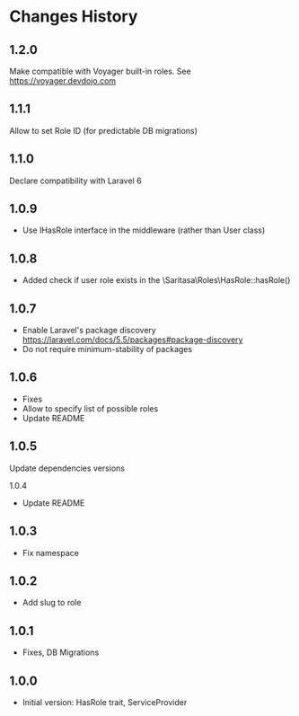 # Changes History

1.2.0
-----
Make compatible with Voyager built-in roles. See https://voyager.devdojo.com

1.1.1
-----
Allow to set Role ID (for predictable DB migrations)

1.1.0
-----
Declare compatibility with Laravel 6

1.0.9
-----
- Use IHasRole interface in the middleware (rather than User class)


1.0.8
-----
- Added check if user role exists in the \Saritasa\Roles\HasRole::hasRole()

1.0.7
-----
- Enable Laravel's package discovery https://laravel.com/docs/5.5/packages#package-discovery
- Do not require minimum-stability of packages

1.0.6
-----
- Fixes
- Allow to specify list of possible roles
- Update README

1.0.5
-----
Update dependencies versions

1.0.4
- Update README

1.0.3
-----
- Fix namespace

1.0.2
-----
- Add slug to role

1.0.1
-----
- Fixes, DB Migrations

1.0.0
-----

- Initial version:
HasRole trait, ServiceProvider
